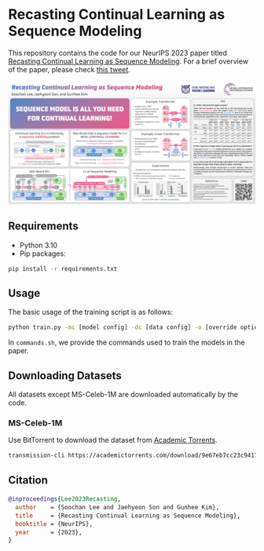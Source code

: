 # Recasting Continual Learning as Sequence Modeling

This repository contains the code for our NeurIPS 2023 paper titled [Recasting Continual Learning as Sequence Modeling](https://arxiv.org/abs/2310.11952).
For a brief overview of the paper, please check [this tweet](https://x.com/SoochanL33/status/1733880387443519792).

![Poster](poster.png)

## Requirements

- Python 3.10
- Pip packages:
```bash
pip install -r requirements.txt
```

## Usage

The basic usage of the training script is as follows:
```bash
python train.py -mc [model config] -dc [data config] -o [override options] -l [log directory]
```

In `commands.sh`, we provide the commands used to train the models in the paper.

## Downloading Datasets

All datasets except MS-Celeb-1M are downloaded automatically by the code.

### MS-Celeb-1M

Use BitTorrent to download the dataset from [Academic Torrents](https://academictorrents.com/details/9e67eb7cc23c9417f39778a8e06cca5e26196a97).
```bash
transmission-cli https://academictorrents.com/download/9e67eb7cc23c9417f39778a8e06cca5e26196a97.torrent -w data
```

## Citation

```bibtex
@inproceedings{Lee2023Recasting,
  author    = {Soochan Lee and Jaehyeon Son and Gunhee Kim},
  title     = {Recasting Continual Learning as Sequence Modeling},
  booktitle = {NeurIPS},
  year      = {2023},
}
```
